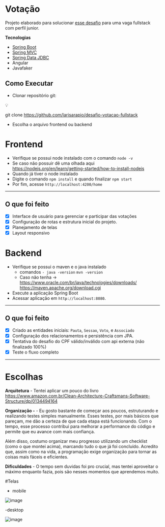 # **Votação**

Projeto elaborado para solucionar [esse desafio](https://github.com/dbserver/desafio-votacao-fullstack) para uma vaga fullstack com perfil junior.

**Tecnologias**

- [Spring Boot](https://spring.io/projects/spring-boot)
- [Spring MVC](https://docs.spring.io/spring-framework/reference/web/webmvc.html)
- [Spring Data JDBC](https://spring.io/projects/spring-data-jdbc)
- Angular
- Javafaker

## Como Executar

- Clonar repositório git:

<aside>
💡

git clone https://github.com/larisarapio/desafio-votacao-fullstack

</aside>

- Escolha o arquivo frontend ou backend

# Frontend

- Verifique se possui node instalado com o comando `node -v`
- Se caso não possuir dê uma olhada aqui https://nodejs.org/en/learn/getting-started/how-to-install-nodejs
- Quando já tiver o node instalado
- Digite o comando `npm install` e quando finalizar `npm start`
- Por fim, acesse `http://localhost:4200/home`

---

## O que foi feito

- [x]  Interface de usuário para gerenciar e participar das votações
- [x]  Configuração de rotas e estrutura inicial do projeto.
- [x]  Planejamento de telas
- [x]  Layout responsivo

# Backend

- Verifique se possui o maven e o java instalado
    - comandos `- java -version`     `mvn -version`
    - Caso não tenha →  https://www.oracle.com/br/java/technologies/downloads/ https://maven.apache.org/download.cgi
- Execute a aplicação Spring Boot
- Acessar aplicação em `http://localhost:8080`.

---

## O que foi feito

- [x]  Criado as entidades iniciais: `Pauta`, `Sessao`, `Voto`, e `Associado`
- [x]  Configuração dos relacionamentos e persistência com JPA.
- [x]  Tentativa do desafio do CPF válido/inválido com api externa (não finalizado 100%)
- [x]  Teste o fluxo completo

---

# Escolhas

**Arquitetura** - Tentei aplicar um pouco do livro https://www.amazon.com.br/Clean-Architecture-Craftsmans-Software-Structure/dp/0134494164

**Organização -**  - Eu gosto bastante de começar aos poucos, estruturando e realizando testes simples manualmente. Esses testes, por mais básicos que pareçam, me dão a certeza de que cada etapa está funcionando. Com o tempo, esse processo contribui para melhorar a performance do código e permite que eu avance com mais confiança.

Além disso, costumo organizar meu progresso utilizando um checklist (como o que montei acima), marcando tudo o que já foi concluído. Acredito que, assim como na vida, a programação exige organização para tornar as coisas mais fáceis e eficientes.

**Dificuldades** - O tempo sem duvidas foi pro crucial, mas tentei aproveitar o máximo enquanto fazia, pois são nesses momentos que aprendemos muito.  

#Telas
- mobile

![image](https://github.com/user-attachments/assets/b558b7e7-bcd6-4abb-b8e4-de12fe45105c)

-desktop

![image](https://github.com/user-attachments/assets/37651a43-c4b2-4775-8f1f-b4fd963b4fea)


